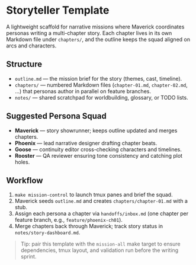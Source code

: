 # Storyteller Template

A lightweight scaffold for narrative missions where Maverick coordinates
personas writing a multi-chapter story. Each chapter lives in its own Markdown
file under `chapters/`, and the outline keeps the squad aligned on arcs and
characters.

## Structure
- `outline.md` — the mission brief for the story (themes, cast, timeline).
- `chapters/` — numbered Markdown files (`chapter-01.md`, `chapter-02.md`, …)
  that personas author in parallel on feature branches.
- `notes/` — shared scratchpad for worldbuilding, glossary, or TODO lists.

## Suggested Persona Squad
- **Maverick** — story showrunner; keeps outline updated and merges chapters.
- **Phoenix** — lead narrative designer drafting chapter beats.
- **Goose** — continuity editor cross-checking characters and timelines.
- **Rooster** — QA reviewer ensuring tone consistency and catching plot holes.

## Workflow
1. `make mission-control` to launch tmux panes and brief the squad.
2. Maverick seeds `outline.md` and creates `chapters/chapter-01.md` with a stub.
3. Assign each persona a chapter via `handoffs/inbox.md` (one chapter per
   feature branch, e.g., `feature/phoenix-ch01`).
4. Merge chapters back through Maverick; track story status in
   `notes/story-dashboard.md`.

> Tip: pair this template with the `mission-all` make target to ensure
> dependencies, tmux layout, and validation run before the writing sprint.
